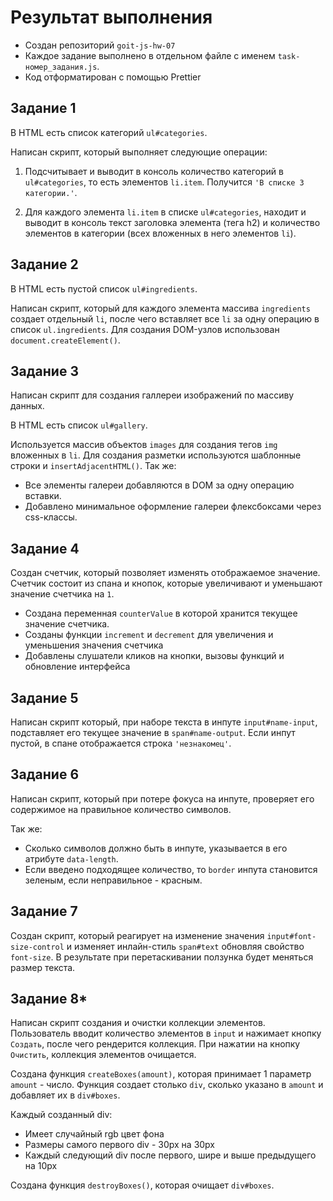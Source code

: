 # Результат выполнения

- Создан репозиторий `goit-js-hw-07`
- Каждое задание выполнено в отдельном файле с именем `task-номер_задания.js`.
- Код отформатирован с помощью Prettier

## Задание 1

В HTML есть список категорий `ul#categories`.

Написан скрипт, который выполняет следующие операции:

1. Подсчитывает и выводит в консоль количество категорий в `ul#categories`, то есть
элементов `li.item`. Получится `'В списке 3 категории.'`.

2. Для каждого элемента `li.item` в списке `ul#categories`, находит и выводит в
консоль текст заголовка элемента (тега h2) и количество элементов в категории
(всех вложенных в него элементов `li`).

## Задание 2

В HTML есть пустой список `ul#ingredients`.

Написан скрипт, который для каждого элемента массива `ingredients` создает
отдельный `li`, после чего вставляет все `li` за одну операцию в список
`ul.ingredients`. Для создания DOM-узлов использован `document.createElement()`.

## Задание 3

Написан скрипт для создания галлереи изображений по массиву данных.

В HTML есть список `ul#gallery`.

Используется массив объектов `images` для создания тегов `img` вложенных в `li`.
Для создания разметки используются шаблонные строки и `insertAdjacentHTML()`.
Так же:
- Все элементы галереи добавляются в DOM за одну операцию вставки.
- Добавлено минимальное оформление галереи флексбоксами через css-классы.

## Задание 4
Создан счетчик, который позволяет изменять отображаемое значение.
Счетчик состоит из спана и кнопок, которые увеличивают и уменьшают значение счетчика на `1`.

- Создана переменная `counterValue` в которой хранится текущее значение счетчика.
- Созданы функции `increment` и `decrement` для увеличения и уменьшения значения счетчика
- Добавлены слушатели кликов на кнопки, вызовы функций и обновление интерфейса


## Задание 5

Написан скрипт который, при наборе текста в инпуте `input#name-input`, подставляет его текущее значение в `span#name-output`. Если инпут пустой, в спане отображается строка `'незнакомец'`.

## Задание 6

Написан скрипт, который при потере фокуса на инпуте, проверяет его содержимое на правильное количество символов.

Так же:
- Сколько символов должно быть в инпуте, указывается в его атрибуте `data-length`.
- Если введено подходящее количество, то `border` инпута становится зеленым, если неправильное - красным.

## Задание 7

Создан скрипт, который реагирует на изменение значения `input#font-size-control` и изменяет инлайн-стиль `span#text` обновляя свойство `font-size`. В результате при перетаскивании ползунка будет меняться размер
текста.

## Задание 8*

Написан скрипт создания и очистки коллекции элементов. Пользователь вводит количество элементов в `input` и нажимает кнопку `Создать`, после чего рендерится коллекция. При нажатии на кнопку `Очистить`, коллекция элементов
очищается.

Создана функция `createBoxes(amount)`, которая принимает 1 параметр `amount` - число. Функция создает столько `div`, сколько указано в `amount` и добавляет их
в `div#boxes`.

Каждый созданный div:

- Имеет случайный rgb цвет фона
- Размеры самого первого div - 30px на 30px
- Каждый следующий div после первого, шире и выше предыдущего на 10px

Создана функция `destroyBoxes()`, которая очищает `div#boxes`.
